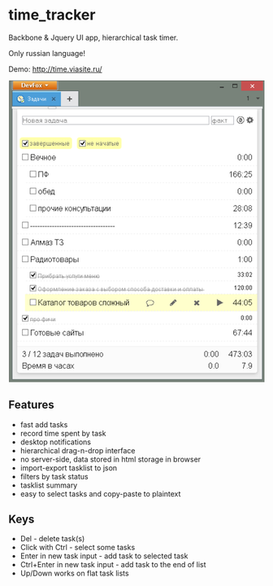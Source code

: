 # time_tracker
Backbone & Jquery UI app, hierarchical task timer.

Only russian language!

Demo: http://time.viasite.ru/

![Screenshot](img/screenshot.png?raw=true)

## Features
 - fast add tasks
 - record time spent by task
 - desktop notifications
 - hierarchical drag-n-drop interface
 - no server-side, data stored in html storage in browser
 - import-export tasklist to json
 - filters by task status
 - tasklist summary
 - easy to select tasks and copy-paste to plaintext
 
## Keys
 - Del - delete task(s)
 - Click with Ctrl - select some tasks
 - Enter in new task input - add task to selected task
 - Ctrl+Enter in new task input - add task to the end of list
 - Up/Down works on flat task lists


